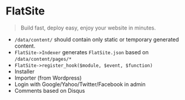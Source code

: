 FlatSite
========

> Build fast, deploy easy, enjoy your website in minutes.

* `/data/content/` should contain only static or temporary generated content.
* `FlatSite->Indexer` generates `FlatSite.json` based on `/data/content/pages/*` 
* `FlatSite->register_hook($module, $event, $function)`
* Installer
* Importer (from Wordpress)
* Login with Google/Yahoo/Twitter/Facebook in admin
* Comments based on Disqus
